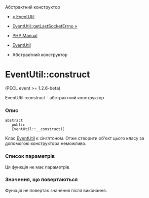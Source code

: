 Абстрактний конструктор

-   [« EventUtil](class.eventutil.html)
    
-   [EventUtil::getLastSocketErrno »](eventutil.getlastsocketerrno.html)
    
-   [PHP Manual](index.html)
    
-   [EventUtil](class.eventutil.html)
    
-   Абстрактний конструктор
    

# EventUtil::construct

(PECL event >= 1.2.6-beta)

EventUtil::construct - абстрактний конструктор

### Опис

```methodsynopsis
abstract
   public
   EventUtil::__construct()
```

Клас [EventUtil](class.eventutil.html) є сінглтоном. Отже створити об'єкт цього класу за допомогою конструктора неможливо.

### Список параметрів

Ця функція не має параметрів.

### Значення, що повертаються

Функція не повертає значення після виконання.